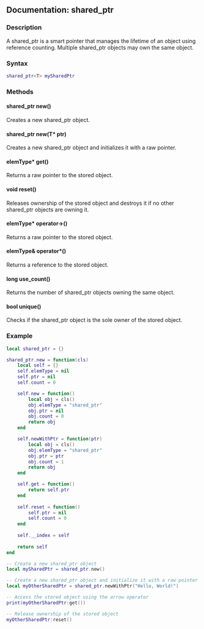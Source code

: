 ## Documentation: shared_ptr

### Description
A shared_ptr is a smart pointer that manages the lifetime of an object using reference counting. Multiple shared_ptr objects may own the same object.

### Syntax
```lua
shared_ptr<T> mySharedPtr

```

### Methods

#### shared_ptr<T> new()
Creates a new shared_ptr object.

#### shared_ptr<T> new(T* ptr)
Creates a new shared_ptr object and initializes it with a raw pointer.

#### elemType* get()
Returns a raw pointer to the stored object.

#### void reset()
Releases ownership of the stored object and destroys it if no other shared_ptr objects are owning it.

#### elemType* operator->()
Returns a raw pointer to the stored object.

#### elemType& operator*()
Returns a reference to the stored object.

#### long use_count()
Returns the number of shared_ptr objects owning the same object.

#### bool unique()
Checks if the shared_ptr object is the sole owner of the stored object.

### Example

```lua
local shared_ptr = {}

shared_ptr.new = function(cls)
    local self = {}
    self.elemType = nil
    self.ptr = nil
    self.count = 0

    self.new = function()
        local obj = cls()
        obj.elemType = "shared_ptr"
        obj.ptr = nil
        obj.count = 0
        return obj
    end

    self.newWithPtr = function(ptr)
        local obj = cls()
        obj.elemType = "shared_ptr"
        obj.ptr = ptr
        obj.count = 1
        return obj
    end

    self.get = function()
        return self.ptr
    end
    
    self.reset = function()
        self.ptr = nil
        self.count = 0
    end
    
    self.__index = self
    
    return self
end

-- Create a new shared_ptr object
local mySharedPtr = shared_ptr.new()

-- Create a new shared_ptr object and initialize it with a raw pointer
local myOtherSharedPtr = shared_ptr.newWithPtr("Hello, World!")

-- Access the stored object using the arrow operator
print(myOtherSharedPtr:get())

-- Release ownership of the stored object
myOtherSharedPtr:reset()

```